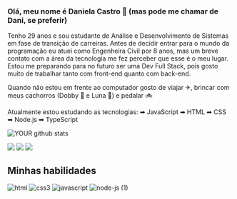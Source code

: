 <h3>Olá, meu nome é Daniela Castro 👋 (mas pode me chamar de Dani, se preferir)</h3>

Tenho 29 anos e sou estudante de Análise e Desenvolvimento de Sistemas em fase de transição de carreiras. Antes de decidir entrar para o mundo da programação eu atuei como Engenheira Civil por 8 anos, mas um breve contato com a área da tecnologia me fez perceber que esse é o meu lugar.
Estou me preparando para no futuro ser uma Dev Full Stack, pois gosto muito de trabalhar tanto com front-end quanto com back-end.

Quando não estou em frente ao computador gosto de viajar ✈, brincar com meus cachorros (Dobby 🐶 e Luna 🐾) e pedalar 🚲

Atualmente estou estudando as tecnologias:
➡ JavaScript 
➡ HTML 
➡ CSS 
➡ Node.js 
➡ TypeScript 

![YOUR github stats](https://github-readme-stats.vercel.app/api?username=danielacastro)

[<img src="https://img.shields.io/badge/linkedin-%230077B5.svg?&style=for-the-badge&logo=linkedin&logoColor=white" />](https://www.linkedin.com/in/danielacastro13/) [<img src = "https://img.shields.io/badge/instagram-%23E4405F.svg?&style=for-the-badge&logo=instagram&logoColor=white">](https://www.instagram.com/daniicastro13/) [<img src = "https://img.shields.io/badge/facebook-%231877F2.svg?&style=for-the-badge&logo=facebook&logoColor=white">](https://www.facebook.com/daniela.castro.54)

<h2>Minhas habilidades</h2>

![html](https://user-images.githubusercontent.com/105952842/200424582-4fd9cf1d-eca7-4709-80eb-ce8c87a39488.png) 
![css3](https://user-images.githubusercontent.com/105952842/200424609-05249209-b076-4586-baec-81b7d077c5a1.png)
![javascript](https://user-images.githubusercontent.com/105952842/200424524-b3e440c9-6151-46c3-beda-969501599c14.png)
![node-js (1)](https://user-images.githubusercontent.com/105952842/200423887-d03f1304-ce32-488e-8e35-ca6a726b04ec.png)
